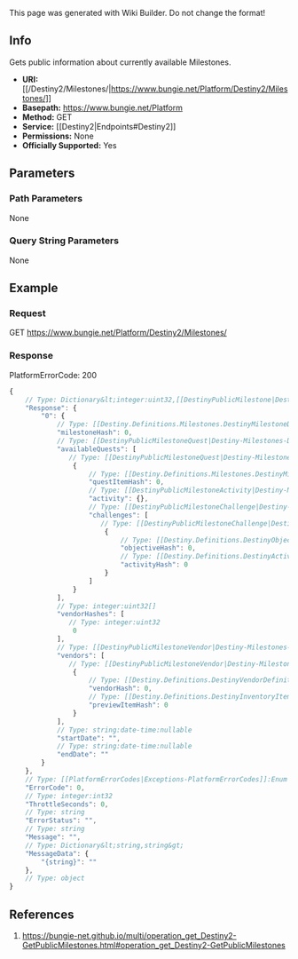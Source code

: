 <span class="wiki-builder">This page was generated with Wiki Builder. Do not change the format!</span>

## Info
Gets public information about currently available Milestones.

* **URI:** [[/Destiny2/Milestones/|https://www.bungie.net/Platform/Destiny2/Milestones/]]
* **Basepath:** https://www.bungie.net/Platform
* **Method:** GET
* **Service:** [[Destiny2|Endpoints#Destiny2]]
* **Permissions:** None
* **Officially Supported:** Yes

## Parameters
### Path Parameters
None

### Query String Parameters
None

## Example
### Request
GET https://www.bungie.net/Platform/Destiny2/Milestones/

### Response
PlatformErrorCode: 200
```javascript
{
    // Type: Dictionary&lt;integer:uint32,[[DestinyPublicMilestone|Destiny-Milestones-DestinyPublicMilestone]]&gt;
    "Response": {
        "0": {
            // Type: [[Destiny.Definitions.Milestones.DestinyMilestoneDefinition|Destiny-Definitions-Milestones-DestinyMilestoneDefinition]]:integer:uint32
            "milestoneHash": 0,
            // Type: [[DestinyPublicMilestoneQuest|Destiny-Milestones-DestinyPublicMilestoneQuest]][]
            "availableQuests": [
               // Type: [[DestinyPublicMilestoneQuest|Destiny-Milestones-DestinyPublicMilestoneQuest]]
                {
                    // Type: [[Destiny.Definitions.Milestones.DestinyMilestoneDefinition|Destiny-Definitions-Milestones-DestinyMilestoneDefinition]]:integer:uint32
                    "questItemHash": 0,
                    // Type: [[DestinyPublicMilestoneActivity|Destiny-Milestones-DestinyPublicMilestoneActivity]]
                    "activity": {},
                    // Type: [[DestinyPublicMilestoneChallenge|Destiny-Milestones-DestinyPublicMilestoneChallenge]][]
                    "challenges": [
                       // Type: [[DestinyPublicMilestoneChallenge|Destiny-Milestones-DestinyPublicMilestoneChallenge]]
                        {
                            // Type: [[Destiny.Definitions.DestinyObjectiveDefinition|Destiny-Definitions-DestinyObjectiveDefinition]]:integer:uint32
                            "objectiveHash": 0,
                            // Type: [[Destiny.Definitions.DestinyActivityDefinition|Destiny-Definitions-DestinyActivityDefinition]]:integer:uint32:nullable
                            "activityHash": 0
                        }
                    ]
                }
            ],
            // Type: integer:uint32[]
            "vendorHashes": [
               // Type: integer:uint32
                0
            ],
            // Type: [[DestinyPublicMilestoneVendor|Destiny-Milestones-DestinyPublicMilestoneVendor]][]
            "vendors": [
               // Type: [[DestinyPublicMilestoneVendor|Destiny-Milestones-DestinyPublicMilestoneVendor]]
                {
                    // Type: [[Destiny.Definitions.DestinyVendorDefinition|Destiny-Definitions-DestinyVendorDefinition]]:integer:uint32
                    "vendorHash": 0,
                    // Type: [[Destiny.Definitions.DestinyInventoryItemDefinition|Destiny-Definitions-DestinyInventoryItemDefinition]]:integer:uint32:nullable
                    "previewItemHash": 0
                }
            ],
            // Type: string:date-time:nullable
            "startDate": "",
            // Type: string:date-time:nullable
            "endDate": ""
        }
    },
    // Type: [[PlatformErrorCodes|Exceptions-PlatformErrorCodes]]:Enum
    "ErrorCode": 0,
    // Type: integer:int32
    "ThrottleSeconds": 0,
    // Type: string
    "ErrorStatus": "",
    // Type: string
    "Message": "",
    // Type: Dictionary&lt;string,string&gt;
    "MessageData": {
        "{string}": ""
    },
    // Type: object
}

```

## References
1. https://bungie-net.github.io/multi/operation_get_Destiny2-GetPublicMilestones.html#operation_get_Destiny2-GetPublicMilestones
